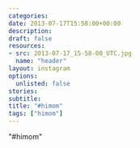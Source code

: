 ```yaml
---
categories:
date: 2013-07-17T15:58:00+00:00
description:
draft: false
resources:
- src: 2013-07-17_15-58-00_UTC.jpg
  name: "header"
layout: instagram
options:
  unlisted: false
stories:
subtitle:
title: "#himom"
tags: ["himom"]
---
```


"#himom"
